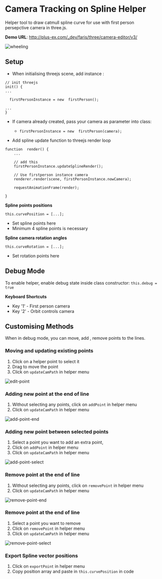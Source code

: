 # Camera Tracking on Spline Helper

Helper tool to draw catmull spline curve for use with first person persepctive camera in three.js.

**Demo URL**:
http://plus-ex.com/_dev/faris/three/camera-editor/v3/

![wheeling](https://github.com/plus-experience/threejs-cameraonpath-helper/blob/master/wheeling.gif)


## Setup

- When initialising threejs scene, add instance :

```
// init threejs 
init() {
...

  firstPersonInstance = new  firstPerson();
  
...
}
```
- If camera already created, pass your camera as parameter into class:

	- `firstPersonInstance = new  firstPerson(camera);`


- Add spline update function to threejs render loop

```
function  render() {
	...
	
	// add this
	firstPersonInstance.updateSplineRender();

	// Use firstperson instance camera
	renderer.render(scene, firstPersonInstance.nowCamera);

	requestAnimationFrame(render);

}

```



**Spline points positions**
``` 
this.curvePosition = [...];
```

- Set spline points here
- Minimum 4 spline points is  necessary

**Spline camera rotation angles**
``` 
this.curveRotation = [...];
```
- Set rotation points here

## Debug Mode

To enable helper, enable debug state inside class constructor:
`this.debug = true`

**Keyboard Shortcuts**
- Key '1' - First person camera 
- Key '2' - Orbit controls camera

## Customising Methods

When in debug mode, you can move, add , remove points to the lines.

### Moving and updating existing points
1.  Click on a helper point to select it
2.  Drag to move the point
3. Click on `updateCamPath` in helper menu

![edit-point](https://github.com/plus-experience/threejs-cameraonpath-helper/blob/master/edit_update.gif)


### Adding new point at the end of line

1. Without selecting any points, click on `addPoint` in helper menu
2. Click on `updateCamPath` in helper menu

![add-point-end](https://github.com/plus-experience/threejs-cameraonpath-helper/blob/master/add-point_end.gif)

### Adding new point between selected points

1.  Select a point you want to add an extra point, 
2.  Click on `addPoint` in helper menu
3. Click on `updateCamPath` in helper menu

![add-point-select](https://github.com/plus-experience/threejs-cameraonpath-helper/blob/master/add-point_end.gif)

### Remove point at the end of line

1.  Without selecting any points, click on `removePoint` in helper menu
2. Click on `updateCamPath` in helper menu

![remove-point-end](https://github.com/plus-experience/threejs-cameraonpath-helper/blob/master/remove-point_end.gif)

### Remove point at the end of line

1. Select a point you want to remove
2. Click on `removePoint` in helper menu
3. Click on `updateCamPath` in helper menu

![remove-point-select](https://github.com/plus-experience/threejs-cameraonpath-helper/blob/master/remove-point_select.gif)

### Export Spline vector positions

1. Click on `exportPoint` in helper menu
2. Copy position array and paste in `this.curvePosition` in code





